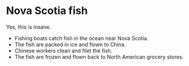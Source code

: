 # Nova Scotia fish

Yes, this is insane.

* Fishing boats catch fish in the ocean near Nova Scotia.
* The fish are packed in ice and flown to China.
* Chinese workers clean and filet the fish.
* The fish are frozen and flown back to North American grocery stores.
